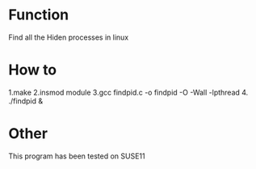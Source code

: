 # Function
Find all the Hiden processes in linux

# How to 
1.make
2.insmod module
3.gcc findpid.c -o findpid -O -Wall -lpthread
4. ./findpid &

# Other 
This program has been tested on SUSE11
